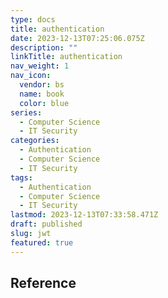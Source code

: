 ```yaml
---
type: docs
title: authentication
date: 2023-12-13T07:25:06.075Z
description: ""
linkTitle: authentication
nav_weight: 1
nav_icon:
  vendor: bs
  name: book
  color: blue
series:
  - Computer Science
  - IT Security
categories:
  - Authentication
  - Computer Science
  - IT Security
tags:
  - Authentication
  - Computer Science
  - IT Security
lastmod: 2023-12-13T07:33:58.471Z
draft: published
slug: jwt
featured: true
---
```


## Reference
